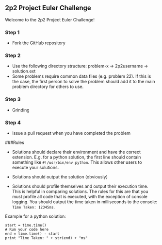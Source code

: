 ## 2p2 Project Euler Challenge

Welcome to the 2p2 Project Euler Challenge!

### Step 1
* Fork the GitHub repository

### Step 2
* Use the following directory structure: problem-x -> 2p2username -> solution.ext
* Some problems require common data files (e.g. problem 22).  If this is the case, the first person to solve the problem should add it to the main problem directory for others to use.

### Step 3
* Grinding

### Step 4
* Issue a pull request when you have completed the problem

###Rules
* Solutions should declare their environment and have the correct extension.  E.g. for a python solution, the first line should contain something like `#!/usr/bin/env python`.  This allows other users to execute your solutions.

* Solutions should output the solution (obviously)

* Solutions should profile themselves and output their execution time.  This is helpful in comparing solutions.  The rules for this are that you must profile all code that is executed, with the exception of console logging.  You should output the time taken in milliseconds to the console: `Time Taken: 12345ms`.

Example for a python solution:

    start = time.time()
    # Run your code here
    end = time.time() - start
    print "Time Taken: " + str(end) + "ms"

